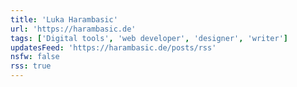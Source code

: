 ```yaml
---
title: 'Luka Harambasic'
url: 'https://harambasic.de'
tags: ['Digital tools', 'web developer', 'designer', 'writer']
updatesFeed: 'https://harambasic.de/posts/rss'
nsfw: false
rss: true
---
```

